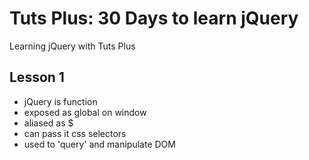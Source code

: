# Tuts Plus: 30 Days to learn jQuery

Learning jQuery with Tuts Plus

## Lesson 1
* jQuery is function
* exposed as global on window
* aliased as $
* can pass it css selectors
* used to 'query' and manipulate DOM